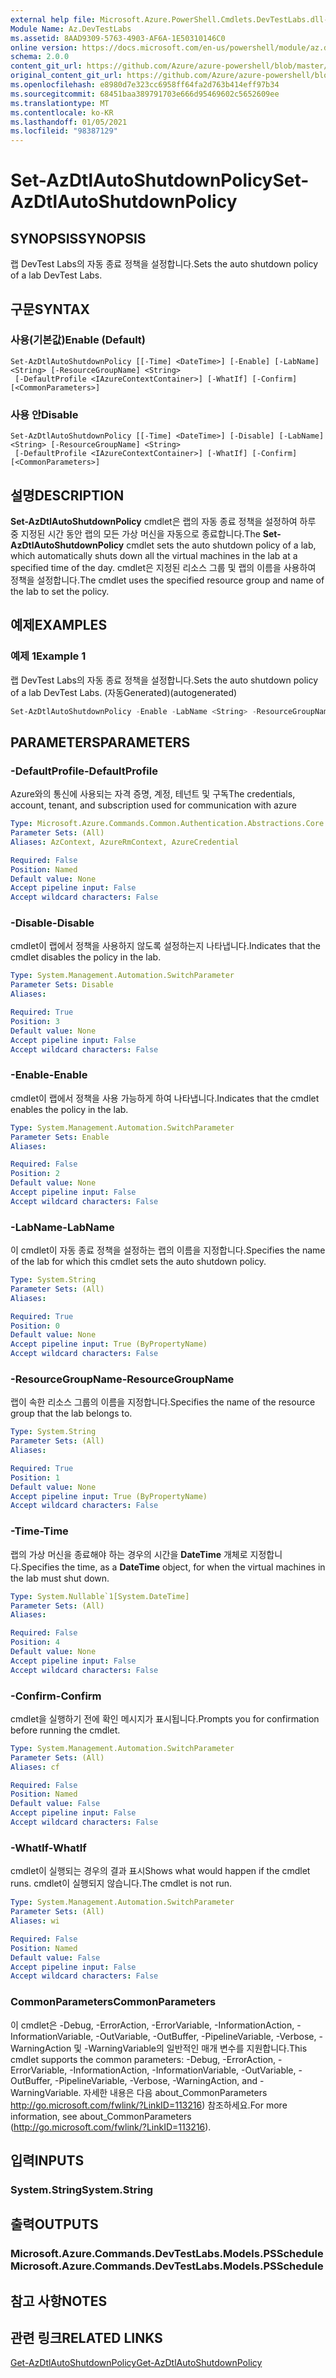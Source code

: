 ```yaml
---
external help file: Microsoft.Azure.PowerShell.Cmdlets.DevTestLabs.dll-Help.xml
Module Name: Az.DevTestLabs
ms.assetid: 8AAD9309-5763-4903-AF6A-1E50310146C0
online version: https://docs.microsoft.com/en-us/powershell/module/az.devtestlabs/set-azdtlautoshutdownpolicy
schema: 2.0.0
content_git_url: https://github.com/Azure/azure-powershell/blob/master/src/DevTestLabs/DevTestLabs/help/Set-AzDtlAutoShutdownPolicy.md
original_content_git_url: https://github.com/Azure/azure-powershell/blob/master/src/DevTestLabs/DevTestLabs/help/Set-AzDtlAutoShutdownPolicy.md
ms.openlocfilehash: e8980d7e323cc6958ff64fa2d763b414eff97b34
ms.sourcegitcommit: 68451baa389791703e666d95469602c5652609ee
ms.translationtype: MT
ms.contentlocale: ko-KR
ms.lasthandoff: 01/05/2021
ms.locfileid: "98387129"
---
```

# <span data-ttu-id="e97aa-101">Set-AzDtlAutoShutdownPolicy</span><span class="sxs-lookup"><span data-stu-id="e97aa-101">Set-AzDtlAutoShutdownPolicy</span></span>

## <span data-ttu-id="e97aa-102">SYNOPSIS</span><span class="sxs-lookup"><span data-stu-id="e97aa-102">SYNOPSIS</span></span>
<span data-ttu-id="e97aa-103">랩 DevTest Labs의 자동 종료 정책을 설정합니다.</span><span class="sxs-lookup"><span data-stu-id="e97aa-103">Sets the auto shutdown policy of a lab DevTest Labs.</span></span>

## <span data-ttu-id="e97aa-104">구문</span><span class="sxs-lookup"><span data-stu-id="e97aa-104">SYNTAX</span></span>

### <span data-ttu-id="e97aa-105">사용(기본값)</span><span class="sxs-lookup"><span data-stu-id="e97aa-105">Enable (Default)</span></span>
```
Set-AzDtlAutoShutdownPolicy [[-Time] <DateTime>] [-Enable] [-LabName] <String> [-ResourceGroupName] <String>
 [-DefaultProfile <IAzureContextContainer>] [-WhatIf] [-Confirm] [<CommonParameters>]
```

### <span data-ttu-id="e97aa-106">사용 안</span><span class="sxs-lookup"><span data-stu-id="e97aa-106">Disable</span></span>
```
Set-AzDtlAutoShutdownPolicy [[-Time] <DateTime>] [-Disable] [-LabName] <String> [-ResourceGroupName] <String>
 [-DefaultProfile <IAzureContextContainer>] [-WhatIf] [-Confirm] [<CommonParameters>]
```

## <span data-ttu-id="e97aa-107">설명</span><span class="sxs-lookup"><span data-stu-id="e97aa-107">DESCRIPTION</span></span>
<span data-ttu-id="e97aa-108">**Set-AzDtlAutoShutdownPolicy** cmdlet은 랩의 자동 종료 정책을 설정하여 하루 중 지정된 시간 동안 랩의 모든 가상 머신을 자동으로 종료합니다.</span><span class="sxs-lookup"><span data-stu-id="e97aa-108">The **Set-AzDtlAutoShutdownPolicy** cmdlet sets the auto shutdown policy of a lab, which automatically shuts down all the virtual machines in the lab at a specified time of the day.</span></span>
<span data-ttu-id="e97aa-109">cmdlet은 지정된 리소스 그룹 및 랩의 이름을 사용하여 정책을 설정합니다.</span><span class="sxs-lookup"><span data-stu-id="e97aa-109">The cmdlet uses the specified resource group and name of the lab to set the policy.</span></span>

## <span data-ttu-id="e97aa-110">예제</span><span class="sxs-lookup"><span data-stu-id="e97aa-110">EXAMPLES</span></span>

### <span data-ttu-id="e97aa-111">예제 1</span><span class="sxs-lookup"><span data-stu-id="e97aa-111">Example 1</span></span>

<span data-ttu-id="e97aa-112">랩 DevTest Labs의 자동 종료 정책을 설정합니다.</span><span class="sxs-lookup"><span data-stu-id="e97aa-112">Sets the auto shutdown policy of a lab DevTest Labs.</span></span> <span data-ttu-id="e97aa-113">(자동Generated)</span><span class="sxs-lookup"><span data-stu-id="e97aa-113">(autogenerated)</span></span>

```powershell <!-- Aladdin Generated Example --> 
Set-AzDtlAutoShutdownPolicy -Enable -LabName <String> -ResourceGroupName MyResourceGroup -Time <DateTime>
```

## <span data-ttu-id="e97aa-114">PARAMETERS</span><span class="sxs-lookup"><span data-stu-id="e97aa-114">PARAMETERS</span></span>

### <span data-ttu-id="e97aa-115">-DefaultProfile</span><span class="sxs-lookup"><span data-stu-id="e97aa-115">-DefaultProfile</span></span>
<span data-ttu-id="e97aa-116">Azure와의 통신에 사용되는 자격 증명, 계정, 테넌트 및 구독</span><span class="sxs-lookup"><span data-stu-id="e97aa-116">The credentials, account, tenant, and subscription used for communication with azure</span></span>

```yaml
Type: Microsoft.Azure.Commands.Common.Authentication.Abstractions.Core.IAzureContextContainer
Parameter Sets: (All)
Aliases: AzContext, AzureRmContext, AzureCredential

Required: False
Position: Named
Default value: None
Accept pipeline input: False
Accept wildcard characters: False
```

### <span data-ttu-id="e97aa-117">-Disable</span><span class="sxs-lookup"><span data-stu-id="e97aa-117">-Disable</span></span>
<span data-ttu-id="e97aa-118">cmdlet이 랩에서 정책을 사용하지 않도록 설정하는지 나타냅니다.</span><span class="sxs-lookup"><span data-stu-id="e97aa-118">Indicates that the cmdlet disables the policy in the lab.</span></span>

```yaml
Type: System.Management.Automation.SwitchParameter
Parameter Sets: Disable
Aliases:

Required: True
Position: 3
Default value: None
Accept pipeline input: False
Accept wildcard characters: False
```

### <span data-ttu-id="e97aa-119">-Enable</span><span class="sxs-lookup"><span data-stu-id="e97aa-119">-Enable</span></span>
<span data-ttu-id="e97aa-120">cmdlet이 랩에서 정책을 사용 가능하게 하여 나타냅니다.</span><span class="sxs-lookup"><span data-stu-id="e97aa-120">Indicates that the cmdlet enables the policy in the lab.</span></span>

```yaml
Type: System.Management.Automation.SwitchParameter
Parameter Sets: Enable
Aliases:

Required: False
Position: 2
Default value: None
Accept pipeline input: False
Accept wildcard characters: False
```

### <span data-ttu-id="e97aa-121">-LabName</span><span class="sxs-lookup"><span data-stu-id="e97aa-121">-LabName</span></span>
<span data-ttu-id="e97aa-122">이 cmdlet이 자동 종료 정책을 설정하는 랩의 이름을 지정합니다.</span><span class="sxs-lookup"><span data-stu-id="e97aa-122">Specifies the name of the lab for which this cmdlet sets the auto shutdown policy.</span></span>

```yaml
Type: System.String
Parameter Sets: (All)
Aliases:

Required: True
Position: 0
Default value: None
Accept pipeline input: True (ByPropertyName)
Accept wildcard characters: False
```

### <span data-ttu-id="e97aa-123">-ResourceGroupName</span><span class="sxs-lookup"><span data-stu-id="e97aa-123">-ResourceGroupName</span></span>
<span data-ttu-id="e97aa-124">랩이 속한 리소스 그룹의 이름을 지정합니다.</span><span class="sxs-lookup"><span data-stu-id="e97aa-124">Specifies the name of the resource group that the lab belongs to.</span></span>

```yaml
Type: System.String
Parameter Sets: (All)
Aliases:

Required: True
Position: 1
Default value: None
Accept pipeline input: True (ByPropertyName)
Accept wildcard characters: False
```

### <span data-ttu-id="e97aa-125">-Time</span><span class="sxs-lookup"><span data-stu-id="e97aa-125">-Time</span></span>
<span data-ttu-id="e97aa-126">랩의 가상 머신을 종료해야 하는 경우의 시간을 **DateTime** 개체로 지정합니다.</span><span class="sxs-lookup"><span data-stu-id="e97aa-126">Specifies the time, as a **DateTime** object, for when the virtual machines in the lab must shut down.</span></span>

```yaml
Type: System.Nullable`1[System.DateTime]
Parameter Sets: (All)
Aliases:

Required: False
Position: 4
Default value: None
Accept pipeline input: False
Accept wildcard characters: False
```

### <span data-ttu-id="e97aa-127">-Confirm</span><span class="sxs-lookup"><span data-stu-id="e97aa-127">-Confirm</span></span>
<span data-ttu-id="e97aa-128">cmdlet을 실행하기 전에 확인 메시지가 표시됩니다.</span><span class="sxs-lookup"><span data-stu-id="e97aa-128">Prompts you for confirmation before running the cmdlet.</span></span>

```yaml
Type: System.Management.Automation.SwitchParameter
Parameter Sets: (All)
Aliases: cf

Required: False
Position: Named
Default value: False
Accept pipeline input: False
Accept wildcard characters: False
```

### <span data-ttu-id="e97aa-129">-WhatIf</span><span class="sxs-lookup"><span data-stu-id="e97aa-129">-WhatIf</span></span>
<span data-ttu-id="e97aa-130">cmdlet이 실행되는 경우의 결과 표시</span><span class="sxs-lookup"><span data-stu-id="e97aa-130">Shows what would happen if the cmdlet runs.</span></span>
<span data-ttu-id="e97aa-131">cmdlet이 실행되지 않습니다.</span><span class="sxs-lookup"><span data-stu-id="e97aa-131">The cmdlet is not run.</span></span>

```yaml
Type: System.Management.Automation.SwitchParameter
Parameter Sets: (All)
Aliases: wi

Required: False
Position: Named
Default value: False
Accept pipeline input: False
Accept wildcard characters: False
```

### <span data-ttu-id="e97aa-132">CommonParameters</span><span class="sxs-lookup"><span data-stu-id="e97aa-132">CommonParameters</span></span>
<span data-ttu-id="e97aa-133">이 cmdlet은 -Debug, -ErrorAction, -ErrorVariable, -InformationAction, -InformationVariable, -OutVariable, -OutBuffer, -PipelineVariable, -Verbose, -WarningAction 및 -WarningVariable의 일반적인 매개 변수를 지원합니다.</span><span class="sxs-lookup"><span data-stu-id="e97aa-133">This cmdlet supports the common parameters: -Debug, -ErrorAction, -ErrorVariable, -InformationAction, -InformationVariable, -OutVariable, -OutBuffer, -PipelineVariable, -Verbose, -WarningAction, and -WarningVariable.</span></span> <span data-ttu-id="e97aa-134">자세한 내용은 다음 about_CommonParameters http://go.microsoft.com/fwlink/?LinkID=113216) 참조하세요.</span><span class="sxs-lookup"><span data-stu-id="e97aa-134">For more information, see about_CommonParameters (http://go.microsoft.com/fwlink/?LinkID=113216).</span></span>

## <span data-ttu-id="e97aa-135">입력</span><span class="sxs-lookup"><span data-stu-id="e97aa-135">INPUTS</span></span>

### <span data-ttu-id="e97aa-136">System.String</span><span class="sxs-lookup"><span data-stu-id="e97aa-136">System.String</span></span>

## <span data-ttu-id="e97aa-137">출력</span><span class="sxs-lookup"><span data-stu-id="e97aa-137">OUTPUTS</span></span>

### <span data-ttu-id="e97aa-138">Microsoft.Azure.Commands.DevTestLabs.Models.PSSchedule</span><span class="sxs-lookup"><span data-stu-id="e97aa-138">Microsoft.Azure.Commands.DevTestLabs.Models.PSSchedule</span></span>

## <span data-ttu-id="e97aa-139">참고 사항</span><span class="sxs-lookup"><span data-stu-id="e97aa-139">NOTES</span></span>

## <span data-ttu-id="e97aa-140">관련 링크</span><span class="sxs-lookup"><span data-stu-id="e97aa-140">RELATED LINKS</span></span>

[<span data-ttu-id="e97aa-141">Get-AzDtlAutoShutdownPolicy</span><span class="sxs-lookup"><span data-stu-id="e97aa-141">Get-AzDtlAutoShutdownPolicy</span></span>](./Get-AzDtlAutoShutdownPolicy.md)


